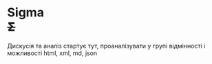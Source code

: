 #                  Sigma<br>~~𝝨~~

Дискусія та аналіз стартує тут, проаналізувати у групі відмінності і можливості html, xml, md, json
